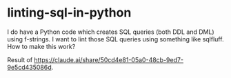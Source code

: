 # linting-sql-in-python
I do have a Python code which creates SQL queries (both DDL and DML) using f-strings. I want to lint those SQL queries using something like sqlfluff. How to make this work?

Result of https://claude.ai/share/50cd4e81-05a0-48cb-9ed7-9e5cd435086d.